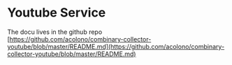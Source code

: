 # Youtube Service

The docu lives in the github repo  
[https://github.com/acolono/combinary-collector-youtube/blob/master/README.md](https://github.com/acolono/combinary-collector-youtube/blob/master/README.md)

